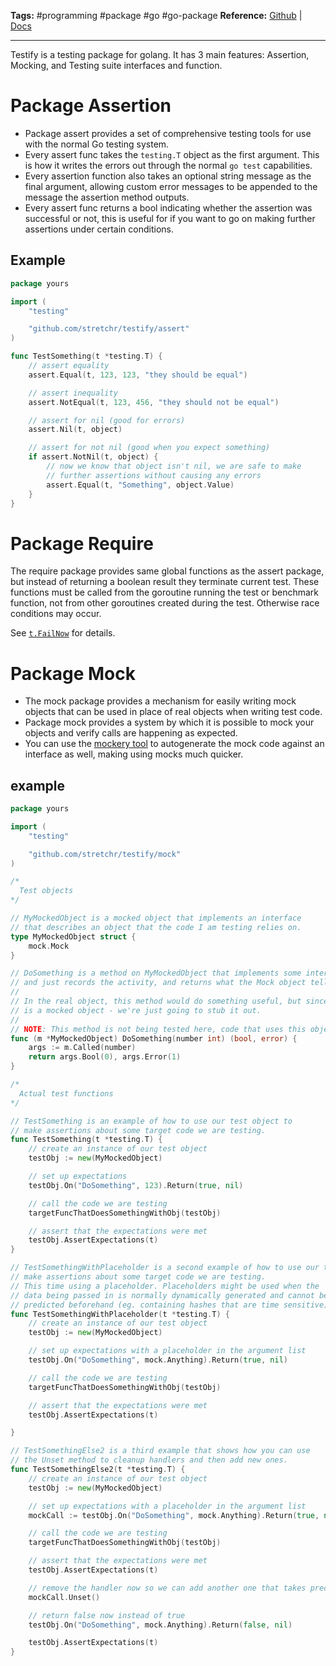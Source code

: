 **Tags:**
#programming #package #go #go-package
**Reference:**
[Github](https://github.com/stretchr/testify) | [Docs](https://pkg.go.dev/github.com/stretchr/testify)

___

Testify is a testing package for golang. It has 3 main features: Assertion, Mocking, and Testing suite interfaces and function.
# Package Assertion
- Package assert provides a set of comprehensive testing tools for use with the normal Go testing system.
- Every assert func takes the `testing.T` object as the first argument. This is how it writes the errors out through the normal `go test` capabilities.
- Every assertion function also takes an optional string message as the final argument, allowing custom error messages to be appended to the message the assertion method outputs.
- Every assert func returns a bool indicating whether the assertion was successful or not, this is useful for if you want to go on making further assertions under certain conditions.
## Example
```go
package yours

import (
	"testing"

	"github.com/stretchr/testify/assert"
)

func TestSomething(t *testing.T) {
	// assert equality
	assert.Equal(t, 123, 123, "they should be equal")

	// assert inequality
	assert.NotEqual(t, 123, 456, "they should not be equal")

	// assert for nil (good for errors)
	assert.Nil(t, object)

	// assert for not nil (good when you expect something)
	if assert.NotNil(t, object) {
		// now we know that object isn't nil, we are safe to make
		// further assertions without causing any errors
		assert.Equal(t, "Something", object.Value)
	}
}
```
# Package Require
The require package provides same global functions as the assert package, but instead of returning a boolean result they terminate current test. These functions must be called from the goroutine running the test or benchmark function, not from other goroutines created during the test. Otherwise race conditions may occur.

See [`t.FailNow`](https://pkg.go.dev/testing#T.FailNow) for details.
# Package Mock
- The mock package provides a mechanism for easily writing mock objects that can be used in place of real objects when writing test code.
- Package mock provides a system by which it is possible to mock your objects and verify calls are happening as expected.
- You can use the [mockery tool](https://vektra.github.io/mockery/latest/) to autogenerate the mock code against an interface as well, making using mocks much quicker.
## example
```go
package yours

import (
	"testing"

	"github.com/stretchr/testify/mock"
)

/*
  Test objects
*/

// MyMockedObject is a mocked object that implements an interface
// that describes an object that the code I am testing relies on.
type MyMockedObject struct {
	mock.Mock
}

// DoSomething is a method on MyMockedObject that implements some interface
// and just records the activity, and returns what the Mock object tells it to.
//
// In the real object, this method would do something useful, but since this
// is a mocked object - we're just going to stub it out.
//
// NOTE: This method is not being tested here, code that uses this object is.
func (m *MyMockedObject) DoSomething(number int) (bool, error) {
	args := m.Called(number)
	return args.Bool(0), args.Error(1)
}

/*
  Actual test functions
*/

// TestSomething is an example of how to use our test object to
// make assertions about some target code we are testing.
func TestSomething(t *testing.T) {
	// create an instance of our test object
	testObj := new(MyMockedObject)

	// set up expectations
	testObj.On("DoSomething", 123).Return(true, nil)

	// call the code we are testing
	targetFuncThatDoesSomethingWithObj(testObj)

	// assert that the expectations were met
	testObj.AssertExpectations(t)
}

// TestSomethingWithPlaceholder is a second example of how to use our test object to
// make assertions about some target code we are testing.
// This time using a placeholder. Placeholders might be used when the
// data being passed in is normally dynamically generated and cannot be
// predicted beforehand (eg. containing hashes that are time sensitive)
func TestSomethingWithPlaceholder(t *testing.T) {
	// create an instance of our test object
	testObj := new(MyMockedObject)

	// set up expectations with a placeholder in the argument list
	testObj.On("DoSomething", mock.Anything).Return(true, nil)

	// call the code we are testing
	targetFuncThatDoesSomethingWithObj(testObj)

	// assert that the expectations were met
	testObj.AssertExpectations(t)

}

// TestSomethingElse2 is a third example that shows how you can use
// the Unset method to cleanup handlers and then add new ones.
func TestSomethingElse2(t *testing.T) {
	// create an instance of our test object
	testObj := new(MyMockedObject)

	// set up expectations with a placeholder in the argument list
	mockCall := testObj.On("DoSomething", mock.Anything).Return(true, nil)

	// call the code we are testing
	targetFuncThatDoesSomethingWithObj(testObj)

	// assert that the expectations were met
	testObj.AssertExpectations(t)

	// remove the handler now so we can add another one that takes precedence
	mockCall.Unset()

	// return false now instead of true
	testObj.On("DoSomething", mock.Anything).Return(false, nil)

	testObj.AssertExpectations(t)
}
```
